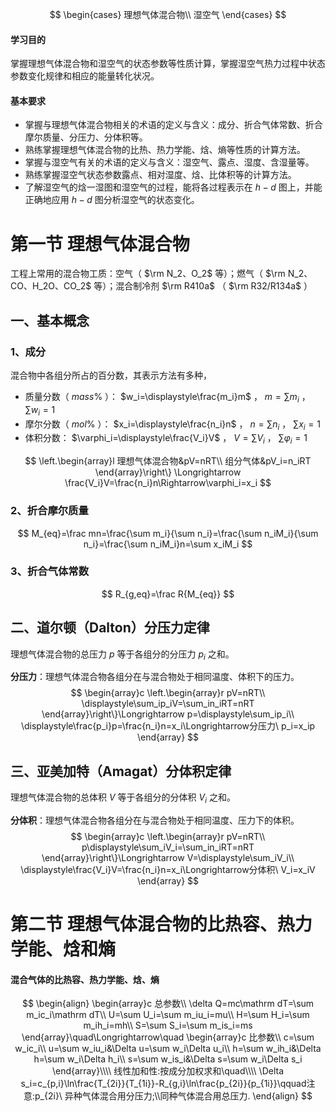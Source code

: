 $$
\begin{cases}
理想气体混合物\\
湿空气
\end{cases}
$$

#### 学习目的

掌握理想气体混合物和湿空气的状态参数等性质计算，掌握湿空气热力过程中状态参数变化规律和相应的能量转化状况。

#### 基本要求

* 掌握与理想气体混合物相关的术语的定义与含义：成分、折合气体常数、折合摩尔质量、分压力、分体积等。
* 熟练掌握理想气体混合物的比热、热力学能、焓、熵等性质的计算方法。
* 掌握与湿空气有关的术语的定义与含义：湿空气、露点、湿度、含湿量等。
* 熟练掌握湿空气状态参数露点、相对湿度、焓、比体积等的计算方法。
* 了解湿空气的焓一湿图和湿空气的过程，能将各过程表示在 $h-d$ 图上，并能正确地应用 $h-d$ 图分析湿空气的状态变化。

# 第一节 理想气体混合物

工程上常用的混合物工质：空气（ $\rm N_2、O_2$ 等）；燃气（ $\rm N_2、CO、H_2O、CO_2$ 等）；混合制冷剂 $\rm R410a$ （ $\rm R32/R134a$ ）

## 一、基本概念

### 1、成分

混合物中各组分所占的百分数，其表示方法有多种，

* 质量分数（ $mass\%$ ）： $w_i=\displaystyle\frac{m_i}m$ ， $m=\displaystyle\sum m_i$ ， $\displaystyle\sum w_i=1$ 
* 摩尔分数（ $mol\%$ ）： $x_i=\displaystyle\frac{n_i}n$ ， $n=\displaystyle\sum n_i$ ， $\displaystyle\sum x_i=1$ 
* 体积分数： $\varphi_i=\displaystyle\frac{V_i}V$ ， $V=\displaystyle\sum V_i$ ， $\displaystyle\sum \varphi_i=1$ 

$$
\left.\begin{array}l
理想气体混合物&pV=nRT\\
组分气体&pV_i=n_iRT 
\end{array}\right\}
\Longrightarrow
\frac{V_i}V=\frac{n_i}n\Rightarrow\varphi_i=x_i
$$

### 2、折合摩尔质量

$$
M_{eq}=\frac mn=\frac{\sum m_i}{\sum n_i}=\frac{\sum n_iM_i}{\sum n_i}=\frac{\sum n_iM_i}n=\sum x_iM_i
$$

### 3、折合气体常数

$$
R_{g,eq}=\frac R{M_{eq}}
$$

## 二、道尔顿（Dalton）分压力定律

理想气体混合物的总压力 $p$ 等于各组分的分压力 $p_i$ 之和。

**分压力**：理想气体混合物各组分在与混合物处于相同温度、体积下的压力。
$$
\begin{array}c
\left.\begin{array}r
pV=nRT\\
\displaystyle\sum_ip_iV=\sum_in_iRT=nRT
\end{array}\right\}\Longrightarrow p=\displaystyle\sum_ip_i\\
\displaystyle\frac{p_i}p=\frac{n_i}n=x_i\Longrightarrow分压力\ p_i=x_ip
\end{array}
$$

## 三、亚美加特（Amagat）分体积定律

理想气体混合物的总体积 $V$ 等于各组分的分体积 $V_i$ 之和。

**分体积**：理想气体混合物各组分在与混合物处于相同温度、压力下的体积。
$$
\begin{array}c
\left.\begin{array}r
pV=nRT\\
p\displaystyle\sum_iV_i=\sum_in_iRT=nRT
\end{array}\right\}\Longrightarrow V=\displaystyle\sum_iV_i\\
\displaystyle\frac{V_i}V=\frac{n_i}n=x_i\Longrightarrow分体积\ V_i=x_iV
\end{array}
$$

# 第二节 理想气体混合物的比热容、热力学能、焓和熵

#### 混合气体的比热容、热力学能、焓、熵

$$
\begin{align}
\begin{array}c
总参数\\
\delta Q=mc\mathrm dT=\sum m_ic_i\mathrm dT\\
U=\sum U_i=\sum m_iu_i=mu\\
H=\sum H_i=\sum m_ih_i=mh\\
S=\sum S_i=\sum m_is_i=ms
\end{array}\quad\Longrightarrow\quad
\begin{array}c
比参数\\
c=\sum w_ic_i\\
u=\sum w_iu_i&\Delta u=\sum w_i\Delta u_i\\
h=\sum w_ih_i&\Delta h=\sum w_i\Delta h_i\\
s=\sum w_is_i&\Delta s=\sum w_i\Delta s_i
\end{array}\\\\
线性加和性:按成分加权求和\quad\\\\
\Delta s_i=c_{p,i}\ln\frac{T_{2i}}{T_{1i}}-R_{g,i}\ln\frac{p_{2i}}{p_{1i}}\qquad注意:p_{2i}\ 异种气体混合用分压力;\\同种气体混合用总压力.
\end{align}
$$

